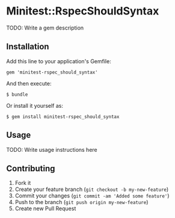 # Minitest::RspecShouldSyntax

TODO: Write a gem description

## Installation

Add this line to your application's Gemfile:

    gem 'minitest-rspec_should_syntax'

And then execute:

    $ bundle

Or install it yourself as:

    $ gem install minitest-rspec_should_syntax

## Usage

TODO: Write usage instructions here

## Contributing

1. Fork it
2. Create your feature branch (`git checkout -b my-new-feature`)
3. Commit your changes (`git commit -am 'Added some feature'`)
4. Push to the branch (`git push origin my-new-feature`)
5. Create new Pull Request
